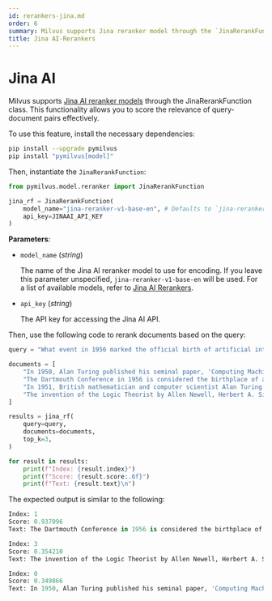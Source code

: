 ```yaml
---
id: rerankers-jina.md
order: 6
summary: Milvus supports Jina reranker model through the `JinaRerankFunction` class. This functionality allows you to score the relevance of query-document pairs effectively.
title: Jina AI-Rerankers
---
```


# Jina AI

Milvus supports [Jina AI reranker models](https://jina.ai/reranker/) through the JinaRerankFunction class. This functionality allows you to score the relevance of query-document pairs effectively.

To use this feature, install the necessary dependencies:

```bash
pip install --upgrade pymilvus
pip install "pymilvus[model]"
```

Then, instantiate the `JinaRerankFunction`:

```python
from pymilvus.model.reranker import JinaRerankFunction

jina_rf = JinaRerankFunction(
    model_name="jina-reranker-v1-base-en", # Defaults to `jina-reranker-v1-base-en`
    api_key=JINAAI_API_KEY
)
```

**Parameters**:

- `model_name` (*string*)

    The name of the Jina AI reranker model to use for encoding. If you leave this parameter unspecified, `jina-reranker-v1-base-en` will be used. For a list of available models, refer to [Jina AI Rerankers](https://jina.ai/reranker/#apiform).

- `api_key` (*string*)

    The API key for accessing the Jina AI API.

Then, use the following code to rerank documents based on the query:

```python
query = "What event in 1956 marked the official birth of artificial intelligence as a discipline?"

documents = [
    "In 1950, Alan Turing published his seminal paper, 'Computing Machinery and Intelligence,' proposing the Turing Test as a criterion of intelligence, a foundational concept in the philosophy and development of artificial intelligence.",
    "The Dartmouth Conference in 1956 is considered the birthplace of artificial intelligence as a field; here, John McCarthy and others coined the term 'artificial intelligence' and laid out its basic goals.",
    "In 1951, British mathematician and computer scientist Alan Turing also developed the first program designed to play chess, demonstrating an early example of AI in game strategy.",
    "The invention of the Logic Theorist by Allen Newell, Herbert A. Simon, and Cliff Shaw in 1955 marked the creation of the first true AI program, which was capable of solving logic problems, akin to proving mathematical theorems."
]

results = jina_rf(
    query=query,
    documents=documents,
    top_k=3,
)

for result in results:
    print(f"Index: {result.index}")
    print(f"Score: {result.score:.6f}")
    print(f"Text: {result.text}\n")
```

The expected output is similar to the following:

```python
Index: 1
Score: 0.937096
Text: The Dartmouth Conference in 1956 is considered the birthplace of artificial intelligence as a field; here, John McCarthy and others coined the term 'artificial intelligence' and laid out its basic goals.

Index: 3
Score: 0.354210
Text: The invention of the Logic Theorist by Allen Newell, Herbert A. Simon, and Cliff Shaw in 1955 marked the creation of the first true AI program, which was capable of solving logic problems, akin to proving mathematical theorems.

Index: 0
Score: 0.349866
Text: In 1950, Alan Turing published his seminal paper, 'Computing Machinery and Intelligence,' proposing the Turing Test as a criterion of intelligence, a foundational concept in the philosophy and development of artificial intelligence.
```
